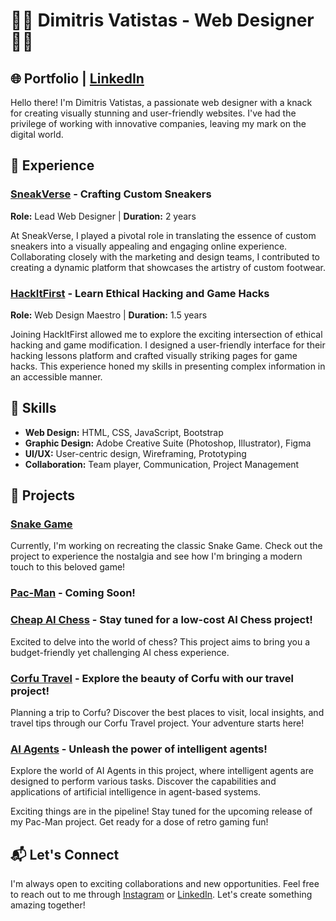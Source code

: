 # 👨‍💻 Dimitris Vatistas - Web Designer  👨‍💻

## 🌐 Portfolio | [LinkedIn](https://www.linkedin.com/in/dimitris-vatistas/)

Hello there! I'm Dimitris Vatistas, a passionate web designer with a knack for creating visually stunning and user-friendly websites. I've had the privilege of working with innovative companies, leaving my mark on the digital world.

## 🚀 Experience

### [SneakVerse](https://sneakverse.company.site) - Crafting Custom Sneakers

**Role:** Lead Web Designer | **Duration:** 2 years

At SneakVerse, I played a pivotal role in translating the essence of custom sneakers into a visually appealing and engaging online experience. Collaborating closely with the marketing and design teams, I contributed to creating a dynamic platform that showcases the artistry of custom footwear.

### [HackItFirst](https://techvat.000webhostapp.com/) - Learn Ethical Hacking and Game Hacks

**Role:** Web Design Maestro | **Duration:** 1.5 years

Joining HackItFirst allowed me to explore the exciting intersection of ethical hacking and game modification. I designed a user-friendly interface for their hacking lessons platform and crafted visually striking pages for game hacks. This experience honed my skills in presenting complex information in an accessible manner.

## 🎨 Skills

- **Web Design:** HTML, CSS, JavaScript, Bootstrap
- **Graphic Design:** Adobe Creative Suite (Photoshop, Illustrator), Figma
- **UI/UX:** User-centric design, Wireframing, Prototyping
- **Collaboration:** Team player, Communication, Project Management

## 🌟 Projects

### [Snake Game](https://github.com/vatistasdimitris/snakegame)

Currently, I'm working on recreating the classic Snake Game. Check out the project to experience the nostalgia and see how I'm bringing a modern touch to this beloved game!

### [Pac-Man](#) - Coming Soon!

### [Cheap AI Chess](https://github.com/vatistasdimitris/Cheap-AI-Chess) - Stay tuned for a low-cost AI Chess project! 

Excited to delve into the world of chess? This project aims to bring you a budget-friendly yet challenging AI chess experience.

### [Corfu Travel](https://vatistasdimitris.github.io/Corfu-Travel/) - Explore the beauty of Corfu with our travel project!

Planning a trip to Corfu? Discover the best places to visit, local insights, and travel tips through our Corfu Travel project. Your adventure starts here!

### [AI Agents](https://github.com/vatistasdimitris/AI-Agents) - Unleash the power of intelligent agents!

Explore the world of AI Agents in this project, where intelligent agents are designed to perform various tasks. Discover the capabilities and applications of artificial intelligence in agent-based systems.



Exciting things are in the pipeline! Stay tuned for the upcoming release of my Pac-Man project. Get ready for a dose of retro gaming fun!

## 📬 Let's Connect

I'm always open to exciting collaborations and new opportunities. Feel free to reach out to me through [Instagram](https://www.instagram.com/vatistasdimitris/)  or  [LinkedIn](https://www.linkedin.com/in/dimitris-vatistas/). Let's create something amazing together!



